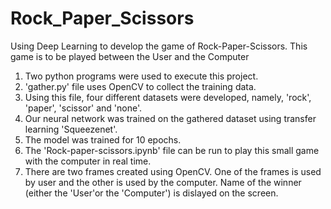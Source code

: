 # Rock_Paper_Scissors
Using Deep Learning to develop the game of Rock-Paper-Scissors. This game is to be played between the User and the Computer

1. Two python programs were used to execute this project.
2. 'gather.py' file uses OpenCV to collect the training data.
3. Using this file, four different datasets were developed, namely, 'rock', 'paper', 'scissor' and 'none'.
4. Our neural network was trained on the gathered dataset using transfer learning 'Squeezenet'.
5. The model was trained for 10 epochs. 
6. The 'Rock-paper-scissors.ipynb' file can be run to play this small game with the computer in real time.
7. There are two frames created using OpenCV. One of the frames is used by user and the other is used by the computer. Name of the winner (either the 'User'or the 'Computer') is dislayed on the screen. 
